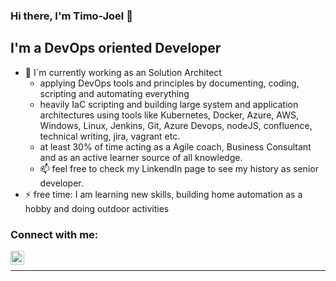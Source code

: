 ### Hi there, I'm Timo-Joel 👋

<!--
**Timo-Joel/Timo-Joel** is a ✨ _special_ ✨ repository because its `README.md` (this file) appears on your GitHub profile.

Here are some ideas to get you started:

- 🔭 I’m currently working on ...
- 🌱 I’m currently learning ...
- 👯 I’m looking to collaborate on ...
- 🤔 I’m looking for help with ...
- 💬 Ask me about ...
- 📫 How to reach me: ...
- 😄 Pronouns: ...
- ⚡ Fun fact: ...
-->


## I'm a DevOps oriented Developer

- 🔭 I´m currently working as an Solution Architect
  - applying DevOps tools and principles by documenting, coding, scripting and automating everything
  - heavily IaC scripting and building large system and application architectures using tools like Kubernetes, Docker, Azure, AWS, Windows, Linux, Jenkins, Git, Azure Devops, nodeJS, confluence, technical writing, jira, vagrant etc.
  - at least 30% of time acting as a Agile coach, Business Consultant and as an active learner source of all knowledge.
  - 📫 feel free to check my LinkendIn page to see my history as senior developer.
- ⚡ free time: I am learning new skills, building home automation as a hobby and doing outdoor activities


### Connect with me:

[<img align="left" alt="Timo-Joel | LinkedIn" width="22px" src="https://cdn.jsdelivr.net/npm/simple-icons@v3/icons/linkedin.svg" />][linkedin]

<br />

---

[linkedin]: https://www.linkedin.com/in/timo-joel-piippola/
